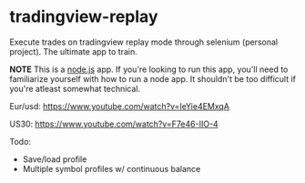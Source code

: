 # tradingview-replay
Execute trades on tradingview replay mode through selenium (personal project). The ultimate app to train.

**NOTE** This is a [node.js](https://nodejs.org/) app. If you're looking to run this app, you'll need to familiarize yourself with how to run a node app. It shouldn't be too difficult if you're atleast somewhat technical.

Eur/usd: https://www.youtube.com/watch?v=IeYie4EMxqA

US30: https://www.youtube.com/watch?v=F7e46-IIO-4

Todo:

* Save/load profile
* Multiple symbol profiles w/ continuous balance
